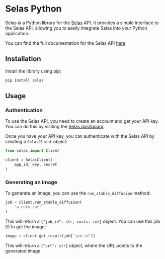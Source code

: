 # Selas Python

Selas is a Python library for the [Selas](https://selas.ai) API. It provides a simple interface to the Selas API, allowing you to easily integrate Selas into your Python application.

You can find the full documentation for the Selas API [here](https://docs.selas.ai).

## Installation

Install the library using pip:

```bash
pip install selas
```

## Usage

### Authentication

To use the Selas API, you need to create an account and get your API key. You can do this by visiting the [Selas dashboard](https://selas.ai/dashboard).

Once you have your API key, you can authenticate with the Selas API by creating a `SelasClient` object:

```python
from selas import Client

client = SelasClient(
    app_id, key, secret
)
```

### Generating an image

To generate an image, you can use the `run_stable_diffusion` method:

```python
job = client.run_stable_diffusion(
    "a cute cat"
)
```

This will return a `{"job_id": str, costs: int}` object. You can use this job ID to get the image:

```python
image = client.get_result(job["job_id"])
```

This will return a `{"url": str}` object, where the URL points to the generated image.
